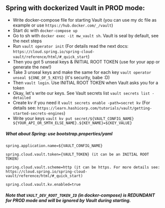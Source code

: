 ## Spring with dockerized Vault in PROD mode:

- Write docker-compose file for starting Vault (you can use my dc file as example or use ```https://hub.docker.com/_/vault```)
- Start dc with ```docker-compose up```
- Go to sh with ```docker exec -it mw_vault sh```. Vault is seal by default, see the next steps
- Run ```vault operator init``` (For details read the next docs: ```https://cloud.spring.io/spring-cloud-vault/reference/html/#_quick_start```)
- Then you got 5 unseal keys & INITIAL ROOT TOKEN (use for your app or generate the new!)
- Take 3 unseal keys and make the same for each key ```vault operator unseal ${ONE_OF_5_KEYS}``` (it's security, babe :D)
- Then ```vault login```. Use INITIAL ROOT TOKEN when Vault asks you for a token 
- Okay, let's write our keys. See Vault secrets list ```vault secrets list -detailed```
- Create kv if you need it ```vault secrets enable -path=secret kv``` (For details see: ```https://learn.hashicorp.com/tutorials/vault/getting-started-secrets-engines```)
- Write your keys ```vault kv put secret/${VAULT_CONFIG_NAME} ${YOUR_API_OR_SMTH_ELSE_NAME}.${KEY_NAME}=${KEY_VALUE}```

##### What about Spring: use bootstrap.properties/yaml
```spring.application.name=${VAULT_CONFIG_NAME}```

```spring.cloud.vault.token={VAULT_TOKEN} (it can be an INITIAL ROOT TOKEN)```

```spring.cloud.vault.scheme=http (it can be https. For more details see: https://cloud.spring.io/spring-cloud-vault/reference/html/#_quick_start)```

```spring.cloud.vault.kv.enabled=true```

##### Note that ```VAULT_DEV_ROOT_TOKEN_ID``` (in docker-compose) is REDUNDANT for PROD mode and will be ignored by Vault during starting.